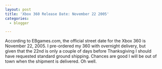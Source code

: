 ```yaml
---
layout: post
title: 'Xbox 360 Release Date: November 22 2005'
categories:
  - blogger

---
```


According to EBgames.com, the official street date for the Xbox 360 is November 22, 2005.  I pre-ordered my 360 with overnight delivery, but given that the 22nd is only a couple of days before Thanksgiving I should have requested standard ground shipping.  Chances are good I will be out of town when the shipment is delivered.  Oh well.
